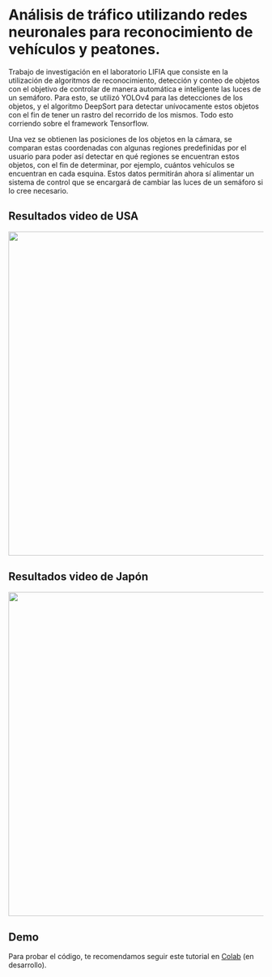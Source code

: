 # Análisis de tráfico utilizando redes neuronales para reconocimiento de vehículos y peatones.


Trabajo de investigación en el laboratorio LIFIA que consiste en la utilización de algoritmos de reconocimiento, detección y conteo de objetos con el objetivo de controlar de manera automática e inteligente las luces de un semáforo. Para esto, se utilizó YOLOv4 para las detecciones de los objetos, y el algoritmo DeepSort para detectar unívocamente estos objetos con el fin de tener un rastro del recorrido de los mismos. Todo esto corriendo sobre el framework Tensorflow. 

Una vez se obtienen las posiciones de los objetos en la cámara, se comparan estas coordenadas con algunas regiones predefinidas por el usuario para poder así detectar en qué regiones se encuentran estos objetos, con el fin de determinar, por ejemplo, cuántos vehículos se encuentran en cada esquina. Estos datos permitirán ahora sí alimentar un sistema de control que se encargará de cambiar las luces de un semáforo si lo cree necesario.

## Resultados video de USA
<p align="center"><img src="data/demo_usa.gif" width=640px></p>


## Resultados video de Japón
<p align="center"><img src="data/demo_japon.gif" width=640px></p>

## Demo
Para probar el código, te recomendamos seguir este tutorial en <a href='#'>Colab</a> (en desarrollo).